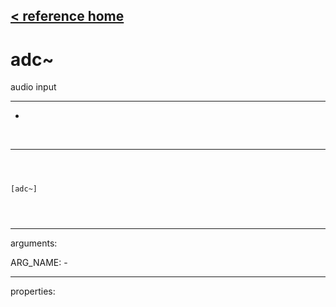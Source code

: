 [< reference home](index.html)
---

# adc~


audio input

---

-
<br>


---


```



[adc~]


            
```

---
arguments:

ARG_NAME: -<br>

---
properties:



